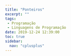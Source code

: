 ```yaml
---
title: "Ponteiros"
excerpt: ""
tags:
 - Programação
 - Linguagens de Programação
date: 2019-12-24 12:39:00
toc: true
sidebar:
  nav: "cplusplus"
---
```

